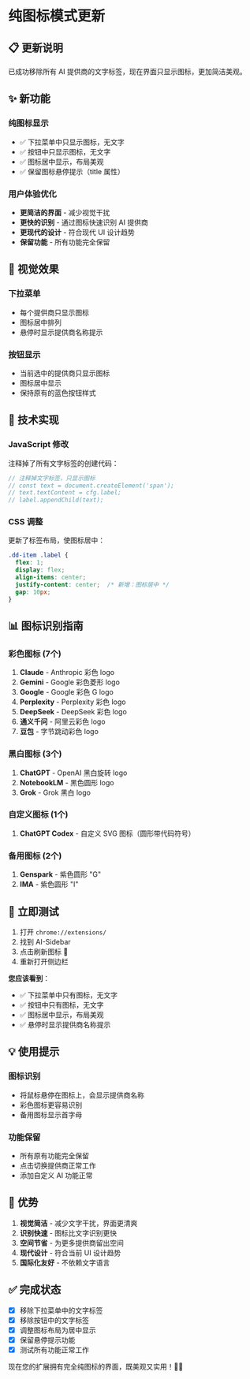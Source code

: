 # 纯图标模式更新

## 📋 更新说明

已成功移除所有 AI 提供商的文字标签，现在界面只显示图标，更加简洁美观。

## ✨ 新功能

### 纯图标显示
- ✅ 下拉菜单中只显示图标，无文字
- ✅ 按钮中只显示图标，无文字
- ✅ 图标居中显示，布局美观
- ✅ 保留图标悬停提示（title 属性）

### 用户体验优化
- **更简洁的界面** - 减少视觉干扰
- **更快的识别** - 通过图标快速识别 AI 提供商
- **更现代的设计** - 符合现代 UI 设计趋势
- **保留功能** - 所有功能完全保留

## 🎨 视觉效果

### 下拉菜单
- 每个提供商只显示图标
- 图标居中排列
- 悬停时显示提供商名称提示

### 按钮显示
- 当前选中的提供商只显示图标
- 图标居中显示
- 保持原有的蓝色按钮样式

## 🔧 技术实现

### JavaScript 修改
注释掉了所有文字标签的创建代码：

```javascript
// 注释掉文字标签，只显示图标
// const text = document.createElement('span');
// text.textContent = cfg.label;
// label.appendChild(text);
```

### CSS 调整
更新了标签布局，使图标居中：

```css
.dd-item .label {
  flex: 1;
  display: flex;
  align-items: center;
  justify-content: center;  /* 新增：图标居中 */
  gap: 10px;
}
```

## 📊 图标识别指南

### 彩色图标 (7个)
1. **Claude** - Anthropic 彩色 logo
2. **Gemini** - Google 彩色菱形 logo
3. **Google** - Google 彩色 G logo
4. **Perplexity** - Perplexity 彩色 logo
5. **DeepSeek** - DeepSeek 彩色 logo
6. **通义千问** - 阿里云彩色 logo
7. **豆包** - 字节跳动彩色 logo

### 黑白图标 (3个)
1. **ChatGPT** - OpenAI 黑白旋转 logo
2. **NotebookLM** - 黑色圆形 logo
3. **Grok** - Grok 黑白 logo

### 自定义图标 (1个)
1. **ChatGPT Codex** - 自定义 SVG 图标（圆形带代码符号）

### 备用图标 (2个)
1. **Genspark** - 紫色圆形 "G"
2. **IMA** - 紫色圆形 "I"

## 🚀 立即测试

1. 打开 `chrome://extensions/`
2. 找到 AI-Sidebar
3. 点击刷新图标 🔄
4. 重新打开侧边栏

**您应该看到**：
- ✅ 下拉菜单中只有图标，无文字
- ✅ 按钮中只有图标，无文字
- ✅ 图标居中显示，布局美观
- ✅ 悬停时显示提供商名称提示

## 💡 使用提示

### 图标识别
- 将鼠标悬停在图标上，会显示提供商名称
- 彩色图标更容易识别
- 备用图标显示首字母

### 功能保留
- 所有原有功能完全保留
- 点击切换提供商正常工作
- 添加自定义 AI 功能正常

## 🎯 优势

1. **视觉简洁** - 减少文字干扰，界面更清爽
2. **识别快速** - 图标比文字识别更快
3. **空间节省** - 为更多提供商留出空间
4. **现代设计** - 符合当前 UI 设计趋势
5. **国际化友好** - 不依赖文字语言

## ✅ 完成状态

- [x] 移除下拉菜单中的文字标签
- [x] 移除按钮中的文字标签
- [x] 调整图标布局为居中显示
- [x] 保留悬停提示功能
- [x] 测试所有功能正常工作

现在您的扩展拥有完全纯图标的界面，既美观又实用！🎨✨


